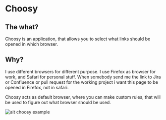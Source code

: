 # Choosy

## The what?

Choosy is an application, that allows you to select what links should be opened in which browser.

## Why?

I use different browsers for different purpose. I use Firefox as browser for work, and Safari for personal stuff.
When somebody send me the link to Jira or Confluence or pull request for the working project i want this page to be opened in Firefox, not in safari.

Choosy acts as default browser, where you can make custom rules, that will be used to figure out what browser should be used.

![alt choosy example](/apps/choosy-example.png)